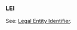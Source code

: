 ### LEI

<p class="c8"><span>See: </span><span class="c2"><a class="c3" href="#h.tvqq4mlccuun">Legal Entity Identifier</a></span><span>.</span></p>
